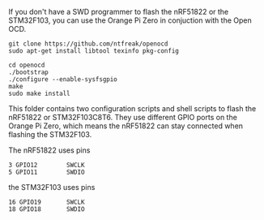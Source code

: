 If you don't have a SWD programmer to flash the nRF51822 or the STM32F103, you can use the Orange Pi Zero in conjuction with the Open OCD.


    git clone https://github.com/ntfreak/openocd
    sudo apt-get install libtool texinfo pkg-config

    cd openocd
    ./bootstrap
    ./configure --enable-sysfsgpio
    make
    sudo make install

This folder contains two configuration scripts and shell scripts to flash the nRF51822 or STM32F103C8T6. They use different GPIO ports on the Orange Pi Zero, which means the nRF51822 can stay connected when flashing the STM32F103.

The nRF51822 uses pins

    3 GPIO12        SWCLK
    5 GPIO11        SWDIO

the STM32F103 uses pins

    16 GPIO19       SWCLK
    18 GPIO18       SWDIO
